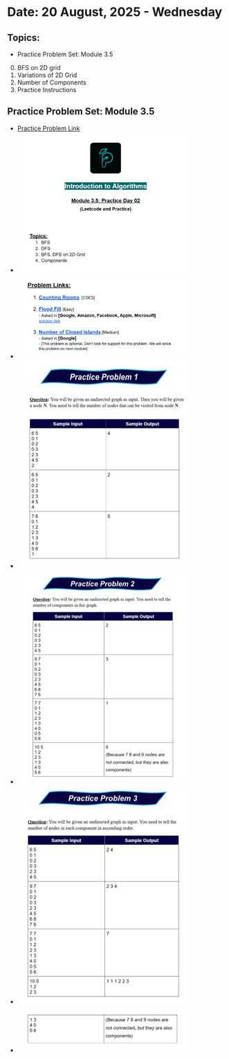 # Date: 20 August, 2025 - Wednesday

## Topics:
- Practice Problem Set: Module 3.5
0. BFS on 2D grid
1. Variations of 2D Grid
2. Number of Components
3. Practice Instructions

## Practice Problem Set: Module 3.5
- [Practice Problem Link](https://docs.google.com/document/d/1yoK3HsR21Tr4f1y9O_Fo-IMS19-4ho6q/edit?usp=sharing&ouid=110071013354717279052&rtpof=true&sd=true)
- <img src="./images/practice_problem.png" width="400">
- <img src="./images/practice_problem2.png" width="400">
- <img src="./images/practice_problem3.png" width="400">
- <img src="./images/practice_problem4.png" width="400">
- <img src="./images/practice_problem5.png" width="400">
- <img src="./images/practice_problem6.png" width="400">